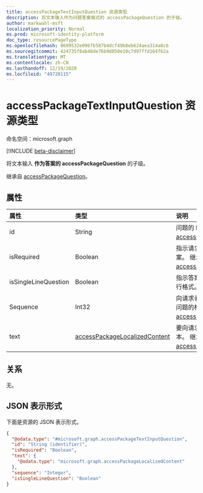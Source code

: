```yaml
---
title: accessPackageTextInputQuestion 资源类型
description: 将文本输入作为问题答案格式的 accessPackageQuestion 的子级。
author: markwahl-msft
localization_priority: Normal
ms.prod: microsoft-identity-platform
doc_type: resourcePageType
ms.openlocfilehash: 8609532e096fb587b4dcf49b8eb624aea314a8c6
ms.sourcegitcommit: 424735f8ab46de76b9d850e10c7d97ffd164f62a
ms.translationtype: MT
ms.contentlocale: zh-CN
ms.lasthandoff: 12/19/2020
ms.locfileid: "49720115"
---
```

# <a name="accesspackagetextinputquestion-resource-type"></a>accessPackageTextInputQuestion 资源类型

命名空间：microsoft.graph

[!INCLUDE [beta-disclaimer](../../includes/beta-disclaimer.md)]

将文本输入 **作为答案的 accessPackageQuestion** 的子级。

继承自 [accessPackageQuestion](../resources/accesspackagequestion.md)。

## <a name="properties"></a>属性
|属性|类型|说明|
|:---|:---|:---|
|id|String|问题的 ID。 继承自 [accessPackageQuestion](../resources/accesspackagequestion.md)。|
|isRequired|Boolean|指示请求者是否需要提供答案。 继承自 [accessPackageQuestion](../resources/accesspackagequestion.md)。|
|isSingleLineQuestion|Boolean|指示答案是单行格式还是多行格式。|
|Sequence|Int32|向请求者显示问题列表时此问题的相对位置。 继承自 [accessPackageQuestion](../resources/accesspackagequestion.md)。|
|text|[accessPackageLocalizedContent](../resources/accesspackagelocalizedcontent.md)|要向请求者显示的问题的文本。 继承自 [accessPackageQuestion](../resources/accesspackagequestion.md)。|

## <a name="relationships"></a>关系
无。

## <a name="json-representation"></a>JSON 表示形式
下面是资源的 JSON 表示形式。
<!-- {
  "blockType": "resource",
  "@odata.type": "microsoft.graph.accessPackageTextInputQuestion"
}
-->
``` json
{
  "@odata.type": "#microsoft.graph.accessPackageTextInputQuestion",
  "id": "String (identifier)",
  "isRequired": "Boolean",
  "text": {
    "@odata.type": "microsoft.graph.accessPackageLocalizedContent"
  },
  "sequence": "Integer",
  "isSingleLineQuestion": "Boolean"
}
```

